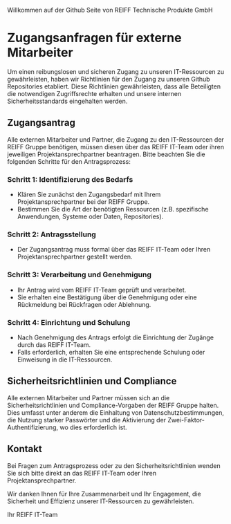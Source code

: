 Willkommen auf der Github Seite von REIFF Technische Produkte GmbH

# Zugangsanfragen für externe Mitarbeiter

Um einen reibungslosen und sicheren Zugang zu unseren IT-Ressourcen zu gewährleisten, haben wir Richtlinien für den Zugang zu unseren Github Repositories etabliert. 
Diese Richtlinien gewährleisten, dass alle Beteiligten die notwendigen Zugriffsrechte erhalten und unsere internen Sicherheitsstandards eingehalten werden.

## Zugangsantrag

Alle externen Mitarbeiter und Partner, die Zugang zu den IT-Ressourcen der REIFF Gruppe benötigen, müssen diesen über das REIFF IT-Team oder ihren jeweiligen Projektansprechpartner beantragen. Bitte beachten Sie die folgenden Schritte für den Antragsprozess:

### Schritt 1: Identifizierung des Bedarfs

- Klären Sie zunächst den Zugangsbedarf mit Ihrem Projektansprechpartner bei der REIFF Gruppe.
- Bestimmen Sie die Art der benötigten Ressourcen (z.B. spezifische Anwendungen, Systeme oder Daten, Repositories).

### Schritt 2: Antragsstellung

- Der Zugangsantrag muss formal über das REIFF IT-Team oder Ihren Projektansprechpartner gestellt werden.

### Schritt 3: Verarbeitung und Genehmigung

- Ihr Antrag wird vom REIFF IT-Team geprüft und verarbeitet.
- Sie erhalten eine Bestätigung über die Genehmigung oder eine Rückmeldung bei Rückfragen oder Ablehnung.

### Schritt 4: Einrichtung und Schulung

- Nach Genehmigung des Antrags erfolgt die Einrichtung der Zugänge durch das REIFF IT-Team.
- Falls erforderlich, erhalten Sie eine entsprechende Schulung oder Einweisung in die IT-Ressourcen.

## Sicherheitsrichtlinien und Compliance

Alle externen Mitarbeiter und Partner müssen sich an die Sicherheitsrichtlinien und Compliance-Vorgaben der REIFF Gruppe halten. 
Dies umfasst unter anderem die Einhaltung von Datenschutzbestimmungen, die Nutzung starker Passwörter und die Aktivierung der Zwei-Faktor-Authentifizierung, wo dies erforderlich ist.

## Kontakt

Bei Fragen zum Antragsprozess oder zu den Sicherheitsrichtlinien wenden Sie sich bitte direkt an das REIFF IT-Team oder Ihren Projektansprechpartner.

Wir danken Ihnen für Ihre Zusammenarbeit und Ihr Engagement, die Sicherheit und Effizienz unserer IT-Ressourcen zu gewährleisten.

Ihr REIFF IT-Team
